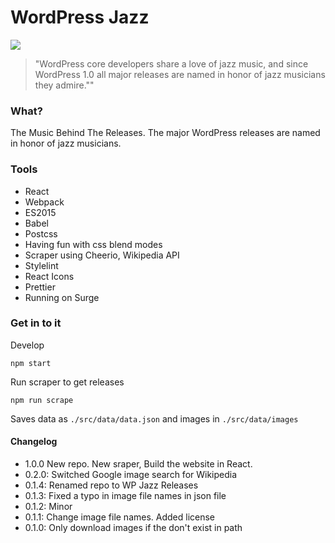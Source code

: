 # WordPress Jazz

![](https://res.cloudinary.com/urre/image/upload/v1496566335/ttmqspgiek4wfqkcvlzj.png)

> "WordPress core developers share a love of jazz music, and since WordPress 1.0 all major releases are named in honor of jazz musicians they admire.""

### What?

The Music Behind The Releases. The major WordPress releases are named in honor of jazz musicians.

### Tools

+ React
+ Webpack
+ ES2015
+ Babel
+ Postcss
+ Having fun with css blend modes
+ Scraper using Cheerio, Wikipedia API
+ Stylelint
+ React Icons
+ Prettier
+ Running on Surge

### Get in to it

Develop

	npm start

Run scraper to get releases

	npm run scrape

Saves data as ``./src/data/data.json`` and images in ``./src/data/images``

#### Changelog
- 1.0.0 New repo. New sraper, Build the website in React.
- 0.2.0: Switched Google image search for Wikipedia
- 0.1.4: Renamed repo to WP Jazz Releases
- 0.1.3: Fixed a typo in image file names in json file
- 0.1.2: Minor
- 0.1.1: Change image file names. Added license
- 0.1.0: Only download images if the don't exist in path
